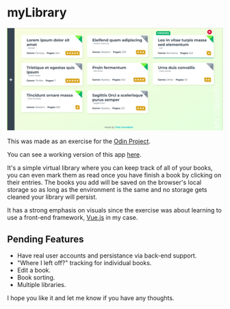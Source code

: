 myLibrary
=========

![Library Preview](./preview.png)

This was made as an exercise for the [Odin Project](https://www.theodinproject.com/courses/javascript/lessons/library).

You can see a working version of this app [here](https://totocorvidoni.github.io/myLibrary/).

It's a simple virtual library where you can keep track of all of your books, you can even mark them as read once you have finish a book by clicking on their entries.
The books you add will be saved on the browser's local storage so as long as the environment is the same and no storage gets cleaned your library will persist.

It has a strong emphasis on visuals since the exercise was about learning to use a front-end framework, [Vue.js](https://vuejs.org/) in my case.

## Pending Features

- Have real user accounts and persistance via back-end support.
- "Where I left off?" tracking for individual books.
- Edit a book.
- Book sorting.
- Multiple libraries.


I hope you like it and let me know if you have any thoughts.